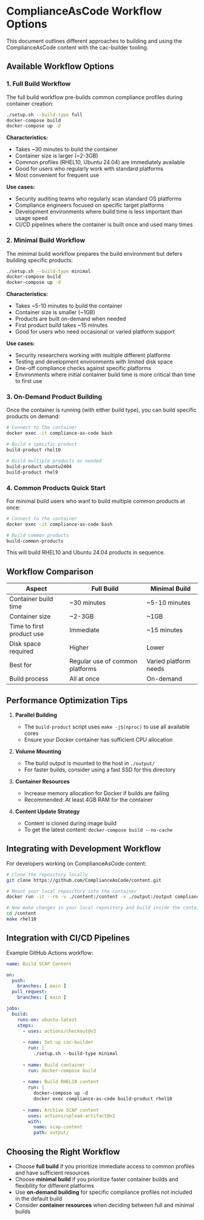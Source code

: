 # ComplianceAsCode Workflow Options

This document outlines different approaches to building and using the ComplianceAsCode content with the cac-builder tooling.

## Available Workflow Options

### 1. Full Build Workflow

The full build workflow pre-builds common compliance profiles during container creation:

```bash
./setup.sh --build-type full
docker-compose build
docker-compose up -d
```

**Characteristics:**

- Takes ~30 minutes to build the container
- Container size is larger (~2-3GB)
- Common profiles (RHEL10, Ubuntu 24.04) are immediately available
- Good for users who regularly work with standard platforms
- Most convenient for frequent use

**Use cases:**

- Security auditing teams who regularly scan standard OS platforms
- Compliance engineers focused on specific target platforms
- Development environments where build time is less important than usage speed
- CI/CD pipelines where the container is built once and used many times

### 2. Minimal Build Workflow

The minimal build workflow prepares the build environment but defers building specific products:

```bash
./setup.sh --build-type minimal
docker-compose build
docker-compose up -d
```

**Characteristics:**

- Takes ~5-10 minutes to build the container
- Container size is smaller (~1GB)
- Products are built on-demand when needed
- First product build takes ~15 minutes
- Good for users who need occasional or varied platform support

**Use cases:**

- Security researchers working with multiple different platforms
- Testing and development environments with limited disk space
- One-off compliance checks against specific platforms
- Environments where initial container build time is more critical than time to first use

### 3. On-Demand Product Building

Once the container is running (with either build type), you can build specific products on demand:

```bash
# Connect to the container
docker exec -it compliance-as-code bash

# Build a specific product
build-product rhel10

# Build multiple products as needed
build-product ubuntu2404
build-product rhel9
```

### 4. Common Products Quick Start

For minimal build users who want to build multiple common products at once:

```bash
# Connect to the container
docker exec -it compliance-as-code bash

# Build common products
build-common-products
```

This will build RHEL10 and Ubuntu 24.04 products in sequence.

## Workflow Comparison

| Aspect | Full Build | Minimal Build |
|--------|------------|--------------|
| Container build time | ~30 minutes | ~5-10 minutes |
| Container size | ~2-3GB | ~1GB |
| Time to first product use | Immediate | ~15 minutes |
| Disk space required | Higher | Lower |
| Best for | Regular use of common platforms | Varied platform needs |
| Build process | All at once | On-demand |

## Performance Optimization Tips

1. **Parallel Building**
   - The `build-product` script uses `make -j$(nproc)` to use all available cores
   - Ensure your Docker container has sufficient CPU allocation

2. **Volume Mounting**
   - The build output is mounted to the host in `./output/`
   - For faster builds, consider using a fast SSD for this directory

3. **Container Resources**
   - Increase memory allocation for Docker if builds are failing
   - Recommended: At least 4GB RAM for the container

4. **Content Update Strategy**
   - Content is cloned during image build
   - To get the latest content: `docker-compose build --no-cache`

## Integrating with Development Workflow

For developers working on ComplianceAsCode content:

```bash
# Clone the repository locally
git clone https://github.com/ComplianceAsCode/content.git

# Mount your local repository into the container
docker run -it --rm -v ./content:/content -v ./output:/output compliance-as-code bash

# Now make changes in your local repository and build inside the container
cd /content
make rhel10
```

## Integration with CI/CD Pipelines

Example GitHub Actions workflow:

```yaml
name: Build SCAP Content

on:
  push:
    branches: [ main ]
  pull_request:
    branches: [ main ]

jobs:
  build:
    runs-on: ubuntu-latest
    steps:
      - uses: actions/checkout@v2
      
      - name: Set up cac-builder
        run: |
          ./setup.sh --build-type minimal
          
      - name: Build container
        run: docker-compose build
        
      - name: Build RHEL10 content
        run: |
          docker-compose up -d
          docker exec compliance-as-code build-product rhel10
          
      - name: Archive SCAP content
        uses: actions/upload-artifact@v2
        with:
          name: scap-content
          path: output/
```

## Choosing the Right Workflow

- Choose **full build** if you prioritize immediate access to common profiles and have sufficient resources
- Choose **minimal build** if you prioritize faster container builds and flexibility for different platforms
- Use **on-demand building** for specific compliance profiles not included in the default build
- Consider **container resources** when deciding between full and minimal builds
